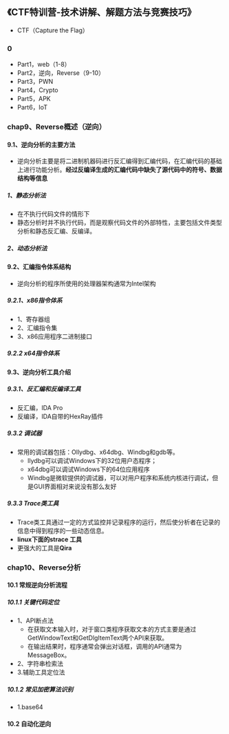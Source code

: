 ## 《CTF特训营-技术讲解、解题方法与竞赛技巧》

+ CTF（Capture the Flag）

### 0

+ Part1，web（1-8）
+ Part2，逆向，Reverse（9-10）
+ Part3，PWN
+ Part4，Crypto
+ Part5，APK
+ Part6，IoT

### chap9、Reverse概述（逆向）

#### 9.1、逆向分析的主要方法

+ 逆向分析主要是将二进制机器码进行反汇编得到汇编代码，在汇编代码的基础上进行功能分析。**经过反编译生成的汇编代码中缺失了源代码中的符号、数据结构等信息**

##### 1、静态分析法

+ 在不执行代码文件的情形下
+ 静态分析时并不执行代码，而是观察代码文件的外部特性，主要包括文件类型分析和静态反汇编、反编译。

##### 2、动态分析法

#### 9.2、汇编指令体系结构

+ 逆向分析的程序所使用的处理器架构通常为Intel架构

##### 9.2.1、x86指令体系

+ 1、寄存器组
+ 2、汇编指令集
+ 3、x86应用程序二进制接口

##### 9.2.2 x64指令体系

#### 9.3、逆向分析工具介绍

##### 9.3.1、反汇编和反编译工具

+ 反汇编，IDA Pro
+ 反编译，IDA自带的HexRay插件

##### 9.3.2 调试器

+ 常用的调试器包括：Ollydbg、x64dbg、Windbg和gdb等。
  + llydbg可以调试Windows下的32位用户态程序；
  + x64dbg可以调试Windows下的64位应用程序
  + Windbg是微软提供的调试器，可以对用户程序和系统内核进行调试，但是GUI界面相对来说没有那么友好

##### 9.3.3 Trace类工具

+ Trace类工具通过一定的方式监控并记录程序的运行，然后使分析者在记录的信息中得到程序的一些动态信息。
+ **linux下面的strace 工具**
+ 更强大的工具是**Qira**

### chap10、Reverse分析

#### 10.1 常规逆向分析流程

##### 10.1.1 关键代码定位

+ 1、API断点法
  + 在获取文本输入时，对于窗口类程序获取文本的方式主要是通过GetWindowText和GetDlgItemText两个API来获取。
  + 在输出结果时，程序通常会弹出对话框，调用的API通常为MessageBox。
+ 2、字符串检索法
+ 3.辅助工具定位法

##### 10.1.2 常见加密算法识别

+ 1.base64

#### 10.2 自动化逆向